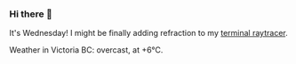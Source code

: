 ### Hi there :wave:

It's Wednesday! I might be finally adding refraction to my [terminal raytracer](https://github.com/bewuethr/bash-raytracer).

Weather in Victoria BC: overcast, at +6°C.
